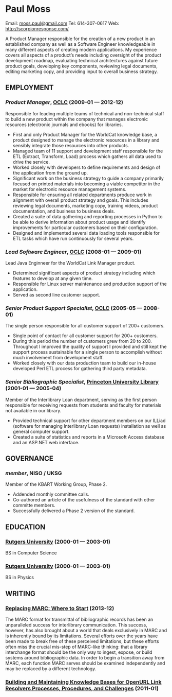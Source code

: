 Paul Moss
============
Email: moss.paul@gmail.com
Tel: 614-307-0617
Web: http://scorpionresponse.com/

A Product Manager responsible for the creation of a new product in an established company as well as a Software Engineer knowledgeable in many different aspects of creating modern applications. My experience covers all aspects of a product’s needs including oversight of the product development roadmap, evaluating technical architectures against future product goals, developing key components, reviewing legal documents, editing marketing copy, and providing input to overall business strategy.


## EMPLOYMENT

### *Product Manager*, [OCLC](http://oclc.org/) (2009-01 — 2012-12)

Responsible for leading multiple teams of technical and non-technical staff to build a new product within the company that manages electronic resources (electronic journals and ebooks) for libraries.
  - First and only Product Manager for the WorldCat knowledge base, a product designed to manage the electronic resources in a library and sensibly integrate those resources into other products.
  - Managed team of 11 support and development staff responsible for the ETL (Extract, Transform, Load) process which gathers all data used to drive the service.
  - Worked closely with developers to define requirements and design of the application from the ground up.
  - Significant work on the business strategy to guide a company primarily focused on printed materials into becoming a viable competitor in the market for electronic resource management systems.
  - Responsible for ensuring all related departments produce work in alignment with overall product strategy and goals. This includes reviewing legal documents, marketing copy, training videos, product documentation, and business to business deals.
  - Created a suite of data gathering and reporting processes in Python to be able to derive information about product usage and identify improvements for particular customers based on their configuration.
  - Designed and implemented several data loading tools responsible for ETL tasks which have run continuously for several years.

### *Lead Software Engineer*, [OCLC](http://oclc.org/) (2008-01 — 2009-01)

Lead Java Enginneer for the WorldCat Link Manager product.
  - Determined significant aspects of product strategy including which features to develop at any given time.
  - Responsible for Linux server maintenance and production support of the application.
  - Served as second line customer support.

### *Senior Product Support Specialist*, [OCLC](http://oclc.org/) (2005-05 — 2008-01)

The single person responsible for all customer support of 200+ customers.
  - Single point of contact for all customer support for 200+ customers.
  - During this period the number of customers grew from 20 to 200. Throughout I improved the quality of support I provided and still kept the support process sustainable for a single person to accomplish without much involvement from development staff.
  - Worked closely with our data production team to build our in-house developed Perl ETL process for gathering third party metadata.

### *Senior Bibliographic Specialist*, [Princeton University Library](http://library.princeton.edu/) (2001-01 — 2005-04)

Member of the Interlibrary Loan department, serving as the first person responsible for receiving requests from students and faculty for materials not available in our library.
  - Provided technical support for other department members on our ILLiad (software for managing Interlibrary Loan requests) installation as well as general computer support.
  - Created a suite of statistics and reports in a Microsoft Access database and an ASP.NET web interface.



## GOVERNANCE

### *member*, NISO / UKSG

Member of the KBART Working Group, Phase 2.
- Addended monthly committee calls.
- Co-authored an article of the usefulness of the standard with other committe members.
- Successfully delivered a Phase 2 version of the standard.



## EDUCATION

### [Rutgers University](http://www.rutgers.edu/) (2000-01 — 2003-01)

BS in Computer Science


### [Rutgers University](http://www.rutgers.edu/) (2000-01 — 2003-01)

BS in Physics





## WRITING

### [Replacing MARC: Where to Start](http://dx.doi.org/10.3789/isqv25no4.2013.03) (2013-12)

The MARC format for transmittal of bibliographic records has been an unparalleled success for interlibrary communication. This success, however, has also brought about a world that deals exclusively in MARC and is inherently bound by its limitations. Several efforts over the years have been made to break free of these perceived limitations, but these efforts often miss the crucial mis-step of MARC-like thinking: that a library interchange format should be the only way to ingest, expose, or build systems around bibliographic data. In order to begin a transition away from MARC, each function MARC serves should be examined independently and may be replaced by a different technology.

### [Building and Maintaining Knowledge Bases for OpenURL Link Resolvers Processes, Procedures, and Challenges](http://www.against-the-grain.com/2011/03/v-23-1-building-and-maintaining-knowledge-bases-for-openurl-link-resolvers-processes-procedures-and-challenges/) (2011-01)









